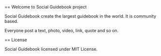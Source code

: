 == Welcome to Social Guidebook project

Social Guidebook create the largest guidebook in the world. It is community based.

Everyone post a text, photo, video, link, quote and so on.

== License

Social Guidebook licensed under MIT License.

